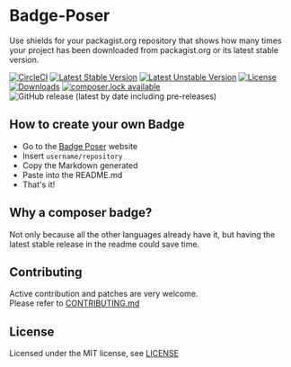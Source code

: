 # Badge-Poser

Use shields for your packagist.org repository that shows how many times your project has been downloaded from packagist.org
or its latest stable version.

[![CircleCI](https://circleci.com/gh/PUGX/badge-poser.svg?style=svg)](https://circleci.com/gh/PUGX/badge-poser)
[![Latest Stable Version](https://poser.pugx.org/pugx/badge-poser/version.svg)](https://packagist.org/packages/pugx/badge-poser)
[![Latest Unstable Version](https://poser.pugx.org/pugx/badge-poser/v/unstable.svg)](https://packagist.org/packages/pugx/badge-poser)
[![License](https://poser.pugx.org/pugx/badge-poser/license.svg)](https://packagist.org/packages/pugx/badge-poser)
[![Downloads](https://poser.pugx.org/pugx/badge-poser/d/total.svg)](https://packagist.org/packages/pugx/badge-poser)
[![composer.lock available](https://poser.pugx.org/pugx/badge-poser/composerlock)](https://packagist.org/packages/pugx/badge-poser)
<img alt="GitHub release (latest by date including pre-releases)" src="https://img.shields.io/github/v/release/flarum/core?include_prereleases">
## How to create your own Badge

* Go to the [Badge Poser](https://poser.pugx.org) website
* Insert `username/repository`
* Copy the Markdown generated
* Paste into the README.md
* That's it!

## Why a composer badge?

Not only because all the other languages already have it, but having the latest stable release in the readme could save time.

## Contributing

Active contribution and patches are very welcome.  
Please refer to [CONTRIBUTING.md](CONTRIBUTING.md)

## License

Licensed under the MIT license, see [LICENSE](LICENSE)
